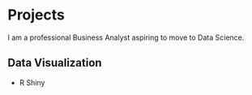 # Projects #


I am a professional Business Analyst aspiring to move to Data Science.

## Data Visualization ##

* R Shiny 
